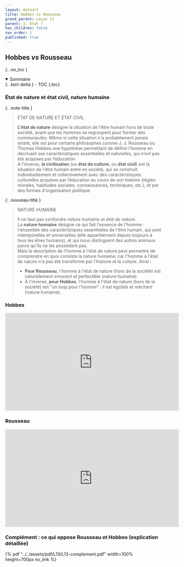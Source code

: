 ```yaml
---
layout: default
title: Hobbes vs Rousseau
grand_parent: Leçon 13
parent: 3. Etat ?
has_children: false
nav_order: 1
published: true
---
```

## Hobbes *vs* Rousseau
{: .no_toc }

<details open markdown="block">
  <summary>
    Sommaire
  </summary>
  {: .text-delta }
- TOC
{:toc}
</details>

### État de nature et état civil, nature humaine

{: .note-title }
> ÉTAT DE NATURE ET ÉTAT CIVIL
>
> **L'état de nature** désigne la situation de l'être humain hors de toute société, avant que les hommes se regroupent pour former des communautés. Même si cette situation n'a probablement jamais existé, elle est pour certains philosophes comme J. J. Rousseau ou Thomas Hobbes une hypothèse permettant de définir l'homme en décrivant ses caractéristiques essentielles et naturelles, qui n’ont pas été acquises par l’éducation.   
>A l'inverse, **la civilisation** (ou **état de culture**, ou **état civil**) est la situation de l'être humain entré en société, qui se construit individuellement et collectivement avec des caractéristiques culturelles acquises par l’éducation au cours de son histoire (règles morales, habitudes sociales, connaissances, techniques, etc.), et par des formes d'organisation politique.

{: .nouveau-title }
> NATURE HUMAINE
>
> Il ne faut pas confondre *nature humaine* et *état de nature*.   
>La **nature humaine** désigne ce qui fait l'essence de l'homme : l'ensemble des caractéristiques essentielles de l'être humain, qui sont intemporelles et universelles (elle appartiennent depuis toujours à tous les êtres humains), et qui nous distinguent des autres animaux parce qu'ils ne les possèdent pas.  
> Mais la description de l'homme à l'état de nature peut permettre de comprendre en quoi consiste la nature humaine, car l'homme à l'état de nature n'a pas été transformé par l'histoire et la culture. Ainsi :  
>- **Pour Rousseau**, l'homme à l'état de nature (hors de la société) est naturellement innocent et perfectible (nature humaine).
> - À l'inverse, **pour Hobbes**, l'homme à l'état de nature (hors de la société) est "un loup pour l'homme" : il est égoïste et méchant (nature humaine).

### Hobbes

<iframe width="560" height="315" src="https://www.youtube.com/embed/8sYAaiDjf0U?si=h6KHmBMJbVLNXwG7" title="YouTube video player" frameborder="0" allow="accelerometer; autoplay; clipboard-write; encrypted-media; gyroscope; picture-in-picture; web-share" referrerpolicy="strict-origin-when-cross-origin" allowfullscreen></iframe>

### Rousseau

<iframe width="560" height="315" src="https://www.youtube.com/embed/tToAS8pUXzU?si=P3239WqFnVjPPig3" title="YouTube video player" frameborder="0" allow="accelerometer; autoplay; clipboard-write; encrypted-media; gyroscope; picture-in-picture; web-share" referrerpolicy="strict-origin-when-cross-origin" allowfullscreen></iframe>


### Complément : ce qui oppose Rousseau et Hobbes (explication détaillée)

{% pdf "../../assets/pdf/L13/L13-complement.pdf" width=100% height=700px no_link %} 
